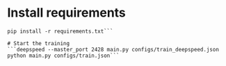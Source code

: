 # Install requirements
```pip install torch==1.12.1+cu116 torchvision==0.13.1+cu116 torchaudio==0.12.1 --extra-index-url https://download.pytorch.org/whl/cu116
pip install -r requirements.txt```

# Start the training
```deepspeed --master_port 2428 main.py configs/train_deepspeed.json 
python main.py configs/train.json```
